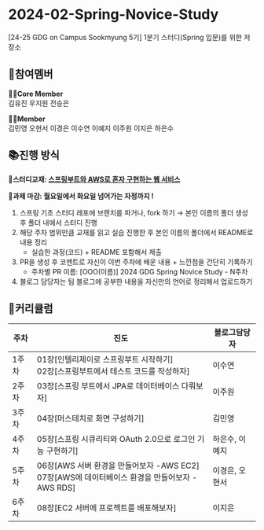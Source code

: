 # 2024-02-Spring-Novice-Study
[24-25 GDG on Campus Sookmyung 5기] 1분기 스터디(Spring 입문)를 위한 저장소


## 👥참여멤버
**🏃‍♀️Core Member**<br/>
김유진 우지원 전승은

**🤸‍♂️Member**<br/>
김민영 오현서 이경은 이수연 이예지 이주원 이지은 하은수


## 📚진행 방식
🌟**스터디교재: [스프링부트와 AWS로 혼자 구현하는 웹 서비스](https://www.yes24.com/Product/Goods/83849117)**

🌟**과제 마감: 월요일에서 화요일 넘어가는 자정까지 !**

1.  스프링 기초 스터디 레포에 브랜치를 파거나, fork 하기
    → 본인 이름의 폴더 생성 후 폴더 내에서 스터디 진행
2.  해당 주차 범위만큼 교재를 읽고 실습 진행한 후 본인 이름의 폴더에서 README로 내용 정리
    -   실습한 과정(코드) + README 포함해서 제출
3.  PR을 생성 후 코멘트로 자신이 이번 주차에 배운 내용 + 느낀점을 간단히 기록하기
    -   주차별 PR 이름: [OOO(이름)] 2024 GDG Spring Novice Study - N주차
4. 블로그 담당자는 팀 블로그에 공부한 내용을 자신만의 언어로 정리해서 업로드하기

## 📅커리큘럼
| 주차 | 진도 |블로그담당자|
|--|--|--|
|1주차| 01장[인텔리제이로 스프링부트 시작하기]<br>02장[스프링부트에서 테스트 코드를 작성하자] |이수연|
|2주차| 03장[스프링 부트에서 JPA로 데이터베이스 다뤄보자]|이주원|
|3주차| 04장[머스테치로 화면 구성하기]|김민영|
|4주차| 05장[스프링 시큐리티와 OAuth 2.0으로 로그인 기능 구현하기]|하은수, 이예지|
|5주차| 06장[AWS 서버 환경을 만들어보자 -AWS EC2]<br>07장[AWS에 데이터베이스 환경을 만들어보자 -AWS RDS]|이경은, 오현서|
|6주차| 08장[EC2 서버에 프로젝트를 배포해보자]|이지은|
